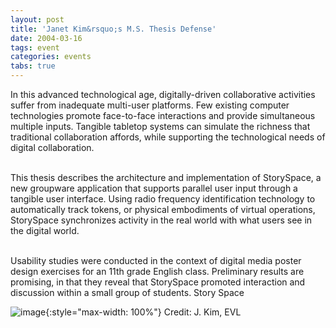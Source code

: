 ```yaml
---
layout: post
title: 'Janet Kim&rsquo;s M.S. Thesis Defense'
date: 2004-03-16
tags: event
categories: events
tabs: true
---
```


In this advanced technological age, digitally-driven collaborative activities suffer from inadequate multi-user platforms. Few existing computer technologies promote face-to-face interactions and provide simultaneous multiple inputs. Tangible tabletop systems can simulate the richness that traditional collaboration affords, while supporting the technological needs of digital collaboration.<br><br>

This thesis describes the architecture and implementation of StorySpace, a new groupware application that supports parallel user input through a tangible user interface. Using radio frequency identification technology to automatically track tokens, or physical embodiments of virtual operations, StorySpace synchronizes activity in the real world with what users see in the digital world.<br><br>

Usability studies were conducted in the context of digital media poster design exercises for an 11th grade English class. Preliminary results are promising, in that they reveal that StorySpace promoted interaction and discussion within a small group of students.
Story Space

![image](https://www.evl.uic.edu/output/originals/storyspace.jpg-srcw.jpg){:style="max-width: 100%"}
Credit: J. Kim, EVL


